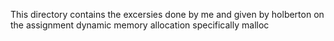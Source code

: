 This directory contains the excersies done by me and given by holberton on the assignment dynamic memory allocation
specifically malloc